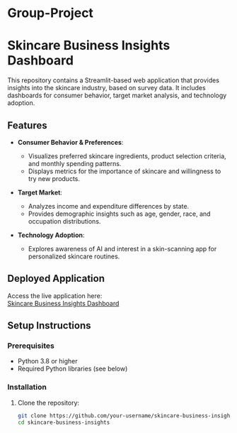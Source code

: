 # Group-Project

# Skincare Business Insights Dashboard

This repository contains a Streamlit-based web application that provides insights into the skincare industry, based on survey data. It includes dashboards for consumer behavior, target market analysis, and technology adoption.

## Features

- **Consumer Behavior & Preferences**: 
  - Visualizes preferred skincare ingredients, product selection criteria, and monthly spending patterns.
  - Displays metrics for the importance of skincare and willingness to try new products.

- **Target Market**: 
  - Analyzes income and expenditure differences by state.
  - Provides demographic insights such as age, gender, race, and occupation distributions.

- **Technology Adoption**: 
  - Explores awareness of AI and interest in a skin-scanning app for personalized skincare routines.

## Deployed Application

Access the live application here:  
[Skincare Business Insights Dashboard](https://group-project-cluk9s9mhaf8hmdzzlsnwx.streamlit.app/)

## Setup Instructions

### Prerequisites

- Python 3.8 or higher
- Required Python libraries (see below)

### Installation

1. Clone the repository:
   ```bash
   git clone https://github.com/your-username/skincare-business-insights.git
   cd skincare-business-insights
